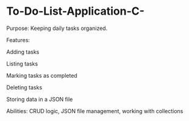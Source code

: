 # To-Do-List-Application-C-
Purpose: Keeping daily tasks organized.

Features:

Adding tasks

Listing tasks

Marking tasks as completed

Deleting tasks

Storing data in a JSON file

Abilities: CRUD logic, JSON file management, working with collections

